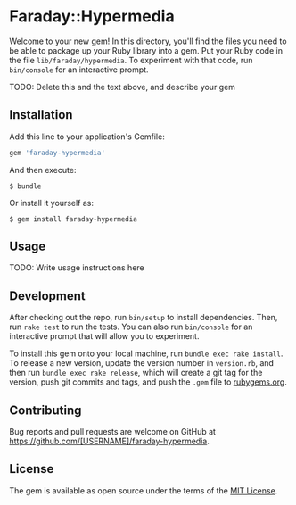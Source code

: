 # Faraday::Hypermedia

Welcome to your new gem! In this directory, you'll find the files you need to be able to package up your Ruby library into a gem. Put your Ruby code in the file `lib/faraday/hypermedia`. To experiment with that code, run `bin/console` for an interactive prompt.

TODO: Delete this and the text above, and describe your gem

## Installation

Add this line to your application's Gemfile:

```ruby
gem 'faraday-hypermedia'
```

And then execute:

    $ bundle

Or install it yourself as:

    $ gem install faraday-hypermedia

## Usage

TODO: Write usage instructions here

## Development

After checking out the repo, run `bin/setup` to install dependencies. Then, run `rake test` to run the tests. You can also run `bin/console` for an interactive prompt that will allow you to experiment.

To install this gem onto your local machine, run `bundle exec rake install`. To release a new version, update the version number in `version.rb`, and then run `bundle exec rake release`, which will create a git tag for the version, push git commits and tags, and push the `.gem` file to [rubygems.org](https://rubygems.org).

## Contributing

Bug reports and pull requests are welcome on GitHub at https://github.com/[USERNAME]/faraday-hypermedia.


## License

The gem is available as open source under the terms of the [MIT License](http://opensource.org/licenses/MIT).

